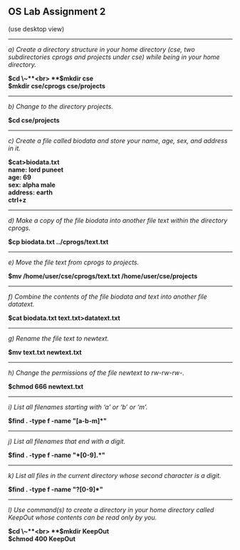 ## OS Lab Assignment 2

(use desktop view)

---

_a) Create a directory structure in your home directory (cse, two subdirectories cprogs and projects under cse) while being in your home directory._<br>

**$cd \~**<br>
**$mkdir cse**<br>
**$mkdir cse/cprogs cse/projects**

---

_b) Change to the directory projects._<br>

**$cd cse/projects**

---

_c) Create a file called biodata and store your name, age, sex, and address in it._<br>

**$cat>biodata.txt**<br>
**name: lord puneet**<br>
**age: 69**<br>
**sex: alpha male**<br>
**address: earth**<br>
**ctrl+z**

---

_d) Make a copy of the file biodata into another file text within the directory cprogs._<br>

**$cp biodata.txt ../cprogs/text.txt**

---

_e) Move the file text from cprogs to projects._<br>

**$mv /home/user/cse/cprogs/text.txt /home/user/cse/projects**

---

_f) Combine the contents of the file biodata and text into another file datatext._<br>

**$cat biodata.txt text.txt>datatext.txt**

---

_g) Rename the file text to newtext._<br>

**$mv text.txt newtext.txt**<br>

---

_h) Change the permissions of the file newtext to rw-rw-rw-._<br>

**$chmod 666 newtext.txt**<br>

---

_i) List all filenames starting with ‘a’ or ‘b’ or ‘m’._<br>

**$find . -type f -name "[a-b-m]\*"**<br>

---

_j) List all filenames that end with a digit._<br>

**\$find . -type f -name "\*[0-9].\*"**

---

_k) List all files in the current directory whose second character is a digit._<br>

**\$find . -type f -name "?[0-9]\*"**

---

_l) Use command(s) to create a directory in your home directory called KeepOut whose contents can be read only by you._<br>

**$cd \~**<br>
**$mkdir KeepOut**<br>
**$chmod 400 KeepOut**
